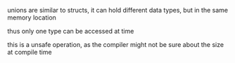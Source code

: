 unions are similar to structs, it can hold different data types, but in the same memory location

thus only one type can be accessed at time

this is a unsafe operation, as the compiler might not be sure about the size at compile time